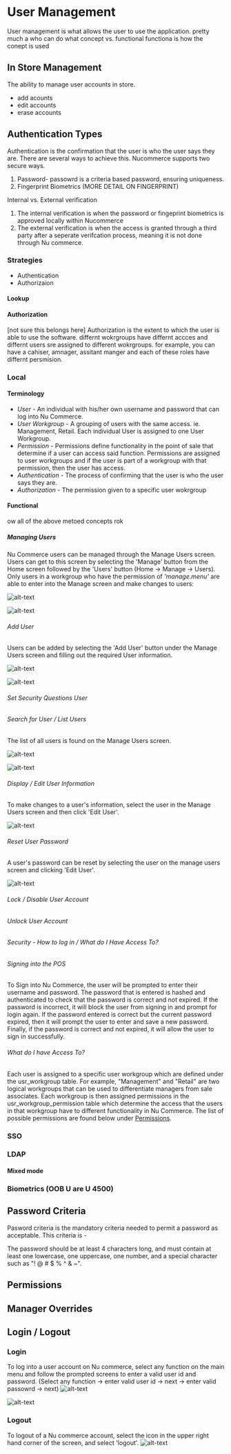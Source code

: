 # User Management
User management is what allows the user to use the application. pretty much a who can do what
concept vs. functional 
functiona is how the conept is used
## In Store Management
The ability to manage user accounts in store.
- add acounts 
- edit accounts
- erase accounts 
## Authentication Types
Authentication is the confirmation that the user is who the user says they are. There are several ways to achieve this. 
Nucommerce supports two secure ways. 
1. Password-  passowrd is a criteria based password, ensuring uniqueness.
2. Fingerprint Biometrics (MORE DETAIL ON FINGERPRINT)  

Internal vs. External verification 
1. The internal verification is when the password or fingeprint biometrics is approved locally within Nucommerce
2. The external verification is when the access is granted through a third party after a seperate verifcation process, meaning it is not done through Nu commerce.

### Strategies
- Authentication
- Authorizaion

#### Lookup

#### Authorization
[not sure this belongs here] Authorization is the extent to which the user is able to use the software. differnt wokrgroups have differnt accces and differnt users sre assigned to different wokrgroups. for example, you can have a cahiser, amnager, assitant manger and each of these roles have differnt persmision. 

### Local

#### Terminology
  * *User* - An individual with his/her own username and password that can log into Nu Commerce. 
  * *User Workgroup* - A grouping of users with the same access.
  ie. Management, Retail. Each individual User is assigned to one User Workgroup.
  * *Permission* -  Permissions define functionality in the point of sale that determine if 
  a user can access said function. Permissions are assigned to user workgroups and if the
  user is part of a workgroup with that permission, then the user has access.
  * *Authentication* - The process of confirming that the user is who the user says they are.
  * *Authorization* - The permission given to a specific user wokrgroup
#### Functional
ow all of the above metoed concepts rok
##### Managing Users
Nu Commerce users can be managed through the Manage Users screen. Users can get
to this screen by selecting the 'Manage' button from the Home screen followed by
the 'Users' button (Home -> Manage -> Users). Only users in a workgroup who have the 
permission of *'manage.menu'* are able to enter into the Manage screen and make changes to users:

![alt-text](assets/manage-menu-screen.png)

![alt-text](assets/user-list-no-selected-user.png)

###### Add User
Users can be added by selecting the 'Add User' button under the Manage Users screen and filling out the
required User information.

![alt-text](assets/user-list-no-selected-user.png)

![alt-text](assets/users-list-selected-user.png)

###### Set Security Questions User

###### Search for User / List Users
The list of all users is found on the Manage Users screen.

![alt-text](assets/manage-menu-screen.png)

![alt-text](assets/user-list-no-selected-user.png)
###### Display / Edit User Information
To make changes to a user's information, select the user in the Manage Users screen and then click 'Edit User'.

![alt-text](assets/users-edit-user.png)

###### Reset User Password
A user's password can be reset by selecting the user on the manage users screen and clicking 'Edit User'.

![alt-text](assets/users-edit-user.png)

###### Lock / Disable User Account

###### Unlock User Account

###### Security - How to log in  / What do I Have Access To?

###### Signing into the POS
To Sign into Nu Commerce, the user will be prompted to enter their username and password. The password that is entered
is hashed and authenticated to check that the password is correct and not expired. If the
password is incorrect, it will block the user from signing in and prompt for login again. If the password
entered is correct but the current password expired, then it will prompt the user to enter and save a new password. Finally,
if the password is correct and not expired, it will allow the user to sign in successfully.

###### What do I have Access To?
Each user is assigned to a specific user workgroup which are defined under the usr_workgroup table.
For example, "Management" and "Retail" are two logical workgroups that can be used to differentiate managers
from sale associates. Each workgroup is then assigned permissions in the usr_workgroup_permission table which
determine the access that the users in that workgroup have to different functionality in Nu Commerce.
The list of possible permissions are found below under [Permissions](users.md#permissions).
  

### SSO

### LDAP

#### Mixed mode

### Biometrics (OOB U are U 4500)

## Password Criteria
Pasword criteria is the mandatory criteria needed to permit a password as acceptable. This criteria is -

The password should be at least 4 characters long, and must contain at least one lowercase, one uppercase, one number, and a special character such as "! @ # $ % ^ & ~".

## Permissions

## Manager Overrides

## Login / Logout

### Login
To log into a user account on Nu commerce, select any function on the main menu and follow the prompted screens to enter a valid user id and password. 
(Select any function -> enter valid user id -> next -> enter valid passowrd -> next)
![alt-text](assets/user-login-user-id.png)

![alt-text](assets/user-login-user-password.png)

### Logout
To logout of a Nu commerce account, select the icon in the upper right hand corner of the screen, and select 'logout'. 
![alt-text](assets/user-options-logoff.png)
